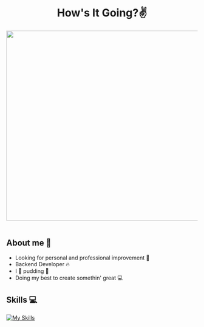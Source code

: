 <h1 align="center">How's It Going?✌ </h1>

 <div align="center">
    <img 
     height="500"
     width="800"
     src="https://cdn.hashnode.com/res/hashnode/image/upload/v1639257073921/pFyEqPD_o.gif?auto=format,compress&gif-q=60&format=webm">
  </div>
  
  
<div align="center">
 <br />
 <h2 align="left">About me 👀</h2>
 
 <div align="left">
   <ul>
      <li>Looking for personal and professional improvement 💪</li>
      <li> Backend Developer 🔥</li>
      <li>I 🤎 pudding 🍮</li>
      <li>Doing my best to create somethin' great 💻</li>
   </ul>
   
   <h2 align="left">Skills 💻</h2>
   
   [![My Skills](https://skillicons.dev/icons?i=html,css,js,php,git,docker,linux,laravel,mysql)](https://skillicons.dev)
   
</div>
  
 
 







